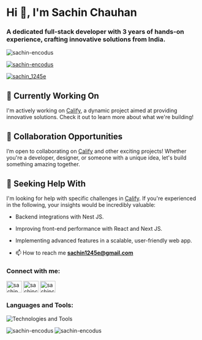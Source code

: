 <h1>Hi 👋, I'm Sachin Chauhan</h1>
<h3>A dedicated full-stack developer with 3 years of hands-on experience, crafting innovative solutions from India.</h3>

<p align="left"> <img src="https://komarev.com/ghpvc/?username=sachin-encodus&label=Profile%20views&color=0e75b6&style=flat" alt="sachin-encodus" /> </p>

<p align="left"> <a href="https://github.com/ryo-ma/github-profile-trophy"><img src="https://github-profile-trophy.vercel.app/?username=sachin-encodus&row=1" alt="sachin-encodus" /></a> </p>

<p align="left"> <a href="https://twitter.com/sachin_1245e" target="blank"><img src="https://img.shields.io/twitter/follow/sachin_1245e?logo=twitter&style=for-the-badge" alt="sachin_1245e" /></a> </p>

## 🔭 Currently Working On
I'm actively working on [Calify](https://calify.in/), a dynamic project aimed at providing innovative solutions. Check it out to learn more about what we're building!

## 👯 Collaboration Opportunities
I’m open to collaborating on [Calify](https://calify.in/) and other exciting projects! Whether you're a developer, designer, or someone with a unique idea, let's build something amazing together.

## 🤝 Seeking Help With
I'm looking for help with specific challenges in [Calify](https://calify.in/). If you're experienced in the following, your insights would be incredibly valuable:
- Backend integrations with Nest JS.
- Improving front-end performance with React and Next JS.
- Implementing advanced features in a scalable, user-friendly web app.

- 📫 How to reach me **sachin1245e@gmail.com**

<h3 align="left">Connect with me:</h3>
<p align="left">
<a href="https://twitter.com/sachin_1245e" target="blank"><img align="center" src="https://raw.githubusercontent.com/rahuldkjain/github-profile-readme-generator/master/src/images/icons/Social/twitter.svg" alt="sachin_1245e" height="30" width="40" /></a>
<a href="https://linkedin.com/in/sachinchauhanofficial" target="blank"><img align="center" src="https://raw.githubusercontent.com/rahuldkjain/github-profile-readme-generator/master/src/images/icons/Social/linked-in-alt.svg" alt="sachinchauhanofficial" height="30" width="40" /></a>
<a href="https://instagram.com/sachinchauhan.__" target="blank"><img align="center" src="https://raw.githubusercontent.com/rahuldkjain/github-profile-readme-generator/master/src/images/icons/Social/instagram.svg" alt="sachinchauhan.__" height="30" width="40" /></a>
</p>
 

<h3 align="left">Languages and Tools:</h3>
<p align="left">  <img src="https://skillicons.dev/icons?i=react,nextjs,ts,js,html,css,tailwind,redux,graphql,firebase,git,bootstrap,docker,express,mongodb,nestjs,nodejs,postgresql,sass,materialui,redis,kotlin,realm,postman" alt="Technologies and Tools" /> </p>

<p><img align="left" src="https://github-readme-stats.vercel.app/api/top-langs?username=sachin-encodus&show_icons=true&locale=en&layout=compact" alt="sachin-encodus" /></p>

<p><img align="center" src="https://github-readme-streak-stats.herokuapp.com/?user=sachin-encodus&" alt="sachin-encodus" /></p>
